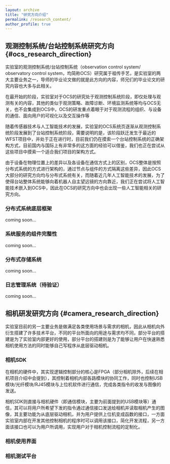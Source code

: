 ```yaml
---
layout: archive
title: "研究方向介绍"
permalink: /research_content/
author_profile: true
---
```


## 观测控制系统/台站控制系统研究方向 {#ocs_research_direction}

实验室的观测控制系统/台站控制系统（observation control system/ observatory control system，均简称OCS）研究属于祖传手艺，是实验室的两大主要业务之一，导师的毕业论文做的就是此方向的内容，师兄们的毕业论文的研究内容也大多与此相关。

在最开始的阶段，实验室对于OCS的研究处于观测控制系统阶段，即仅处理与观测有关的内容，其他的类似于观测策略、故障诊断、环境监测系统等均与OCS无关，也不会集成到OCS中，OCS的研发重点着眼于对于观测流程的组织、与设备的通信、面向用户的可视化以及交互操作等

随着传感器技术与人工智能技术的发展，实验室的OCS系统页逐渐从观测控制系统阶段发展到了台站控制系统阶段，需要说明的是，该阶段跃迁发生于最近的WFST项目中，并处于正在进行时，目前我们仍在摸索一个台站控制系统的正确架构方式，目前国内与国际上有非常多的这方面的经验可以借鉴，我们也正在尝试从这些项目中摸索一个适合我们项目的架构方式。

由于设备在物理位置上的差异以及各设备在通信方式上的区别，OCS整体是按照分布式系统的方式进行架构的，通过节点与组件的方式隔离这些差异，因此OCS大部分的研究方向均与分布式系统有关，而随着近几年人工智能技术的发展，为了使得台站整体系统能够向着机器人自主望远镜的方向靠近，我们正在尝试将人工智能技术嵌入到OCS中，因此在OCS的研究方向中也会出现一些人工智能相关的研究方向。

### 分布式系统底层框架

coming soon...

### 系统服务的组件完整性

coming soon...

### 分布式存储系统

coming soon...

### 日志管理系统（待验证）

coming soon...

## 相机研发研究方向 {#camera_research_direction}

实验室目前的另一主要业务是做满足各类使用场景与需求的相机，因此从相机向外衍生搭建了许多技术平台，不同的平台所面向的用途与需求均不同，部分平台的搭建是为了实验室内部更好的使用，部分平台的搭建则是为了能够让用户在快速熟悉相机使用方法的同时能够自己写程序从底层驱动相机。

### 相机SDK

在相机的硬件中，其实现逻辑控制部分的核心是FPGA（部分相机除外，后续在相机项目介绍中会提到），其控制着相机内部各路模块的协同工作，同时也控制USB模块/光纤模块/RJ45模块与上位机软件进行通信，完成各类指令的收发与图像的发送。

相机SDK则直接与相机硬件（即通信模块，主要为前面提到的USB模块等）通信，其可以将用户所希望下发的指令通过通信接口发送给相机并读取相机产生的图像，其主要功能为从底层驱动相机，并为用户提供上位机变成函数的接口，一方面实验室内部在开发其他控制相机的程序时可以调用该接口，简化开发流程，另一方面该接口也可以为用户所调用，实现用户对于相机控制流程的定制化。

### 相机使用界面

### 相机测试平台